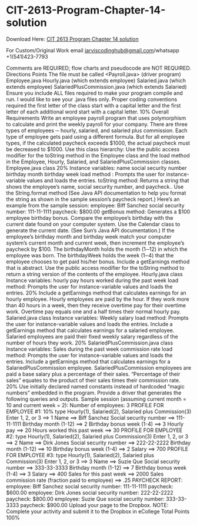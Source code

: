 # CIT-2613-Program-Chapter-14-solution

Download Here: [CIT 2613 Program Chapter 14 solution](https://jarviscodinghub.com/assignment/cit-2613-program-chapter-14-solution/)

For Custom/Original Work email jarviscodinghub@gmail.com/whatsapp +1(541)423-7793

Comments are REQUIRED; flow charts and pseudocode are NOT REQUIRED.
Directions Points
The file must be called <Payroll.java> (driver program)
Employee.java
Hourly.java (which extends employee)
Salaried.java (which extends employee)
SalariedPlusCommission.java (which extends Salaried)
Ensure you include ALL files required to make your program compile and run.
I would like to see your .java files only.
Proper coding conventions required the first letter of the class start with a capital
letter and the first letter of each additional word start with a capital letter.
10%
Overall Requirements
Write an employee payroll program that uses polymorphism to calculate and print the
weekly payroll for your company. There are three types of employees ─ hourly,
salaried, and salaried plus commission. Each type of employee gets paid using a
different formula. But for all employee types, if the calculated paycheck exceeds
$1000, the actual paycheck must be decreased to $1000.
Use this class hierarchy:
Use the public access modifier for the toString method in the Employee class and
the load method in the Employee, Hourly, Salaried, and SalariedPlusCommission
classes.
Employee.java class 20%
Instance variables:
name
social security number
birthday month
birthday week
load method :
Prompts the user for instance-variable values and loads the entries.
toString method:
Returns a string that shows the employee’s name, social security number, and
paycheck.. Use the String.format method (See Java API documentation to help
you format the string as shown in the sample session’s paycheck report.) Here’s
an example from the sample session:
employee: Biff Sanchez
social security number: 111-11-1111
paycheck: $800.00
getBonus method:
Generates a $100 employee birthday bonus. Compare the employee’s birthday
with the current date found on your computer system. Use the Calendar class to
generate the current date. (See Sun’s Java API documentation.) If the employee’s
birthday month and birthday week match your computer system’s current month
and current week, then increment the employee’s paycheck by $100. The
birthdayMonth holds the month (1─12) in which the employee was born. The
birthdayWeek holds the week (1─4) that the employee chooses to get paid his/her
bonus.
Include a getEarnings method that is abstract.
Use the public access modifier for the toString method to return a string version of
the contents of the employee.
Hourly.java class
Instance variables:
hourly pay
hours worked during the past week
load method:
Prompts the user for instance-variable values and loads the entries.
20%
Include a getEarnings method that calculates earnings for an hourly employee.
Hourly employees are paid by the hour. If they work more than 40 hours in a week,
then they receive overtime pay for their overtime work. Overtime pay equals one and
a half times their normal hourly pay.
Salaried.java class
Instance variables:
Weekly salary
load method:
Prompts the user for instance-variable values and loads the entries.
Include a getEarnings method that calculates earnings for a salaried employee.
Salaried employees are paid their fixed weekly salary regardless of the number of
hours they work.
20%
SalariedPlusCommission.java class
Instance variables:
Sales during the past week
commission rate
load method:
Prompts the user for instance-variable values and loads the entries.
Include a getEarnings method that calculates earnings for a
SalariedPlusCommission employee. SalariedPlusCommission employees are paid a
base salary plus a percentage of their sales. “Percentage of their sales” equates to
the product of their sales times their commission rate.
20%
Use initially declared named constants instead of hardcoded “magic numbers”
embedded in the program.
Provide a driver that generates the following queries and outputs.
Sample session (assuming current month = 10 and current week = 2):
Number of employees: 3
PROFILE FOR EMPLOYEE #1:
10%
type Hourly(1), Salaried(2), Salaried plus Commission(3)
Enter 1, 2, or 3 ==> 1
Name ==> Biff Sanchez
Social security number ==> 111-11-1111
Birthday month (1-12) ==> 2
Birthday bonus week (1-4) ==> 3
Hourly pay ==> 20
Hours worked this past week ==> 30
PROFILE FOR EMPLOYEE #2:
type Hourly(1), Salaried(2), Salaried plus Commission(3)
Enter 1, 2, or 3 ==> 2
Name ==> Dirk Jones
Social security number ==> 222-22-2222
Birthday month (1-12) ==> 10
Birthday bonus week (1-4) ==> 2
Salary ==> 700
PROFILE FOR EMPLOYEE #3:
type Hourly(1), Salaried(2), Salaried plus Commission(3)
Enter 1, 2, or 3 ==> 3
Name ==> Suzie Que
Social security number ==> 333-33-3333
Birthday month (1-12) ==> 7
Birthday bonus week (1-4) ==> 3
Salary ==> 400
Sales for this past week ==> 2000
Sales commission rate (fraction paid to employee) ==> .25
PAYCHECK REPORT:
employee: Biff Sanchez
social security number: 111-11-1111
paycheck: $600.00
employee: Dirk Jones
social security number: 222-22-2222
paycheck: $800.00
employee: Suzie Que
social security number: 333-33-3333
paycheck: $900.00
Upload your page to the Dropbox.
NOTE: Complete your activity and submit it to the Dropbox in eCollege
Total Points 100%

